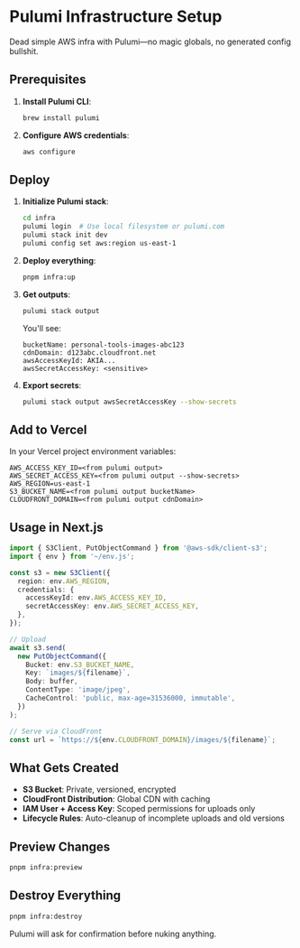 # Pulumi Infrastructure Setup

Dead simple AWS infra with Pulumi—no magic globals, no generated config bullshit.

## Prerequisites

1. **Install Pulumi CLI**:

   ```bash
   brew install pulumi
   ```

2. **Configure AWS credentials**:
   ```bash
   aws configure
   ```

## Deploy

1. **Initialize Pulumi stack**:

   ```bash
   cd infra
   pulumi login  # Use local filesystem or pulumi.com
   pulumi stack init dev
   pulumi config set aws:region us-east-1
   ```

2. **Deploy everything**:

   ```bash
   pnpm infra:up
   ```

3. **Get outputs**:

   ```bash
   pulumi stack output
   ```

   You'll see:

   ```
   bucketName: personal-tools-images-abc123
   cdnDomain: d123abc.cloudfront.net
   awsAccessKeyId: AKIA...
   awsSecretAccessKey: <sensitive>
   ```

4. **Export secrets**:
   ```bash
   pulumi stack output awsSecretAccessKey --show-secrets
   ```

## Add to Vercel

In your Vercel project environment variables:

```
AWS_ACCESS_KEY_ID=<from pulumi output>
AWS_SECRET_ACCESS_KEY=<from pulumi output --show-secrets>
AWS_REGION=us-east-1
S3_BUCKET_NAME=<from pulumi output bucketName>
CLOUDFRONT_DOMAIN=<from pulumi output cdnDomain>
```

## Usage in Next.js

```typescript
import { S3Client, PutObjectCommand } from '@aws-sdk/client-s3';
import { env } from '~/env.js';

const s3 = new S3Client({
  region: env.AWS_REGION,
  credentials: {
    accessKeyId: env.AWS_ACCESS_KEY_ID,
    secretAccessKey: env.AWS_SECRET_ACCESS_KEY,
  },
});

// Upload
await s3.send(
  new PutObjectCommand({
    Bucket: env.S3_BUCKET_NAME,
    Key: `images/${filename}`,
    Body: buffer,
    ContentType: 'image/jpeg',
    CacheControl: 'public, max-age=31536000, immutable',
  })
);

// Serve via CloudFront
const url = `https://${env.CLOUDFRONT_DOMAIN}/images/${filename}`;
```

## What Gets Created

- **S3 Bucket**: Private, versioned, encrypted
- **CloudFront Distribution**: Global CDN with caching
- **IAM User + Access Key**: Scoped permissions for uploads only
- **Lifecycle Rules**: Auto-cleanup of incomplete uploads and old versions

## Preview Changes

```bash
pnpm infra:preview
```

## Destroy Everything

```bash
pnpm infra:destroy
```

Pulumi will ask for confirmation before nuking anything.

